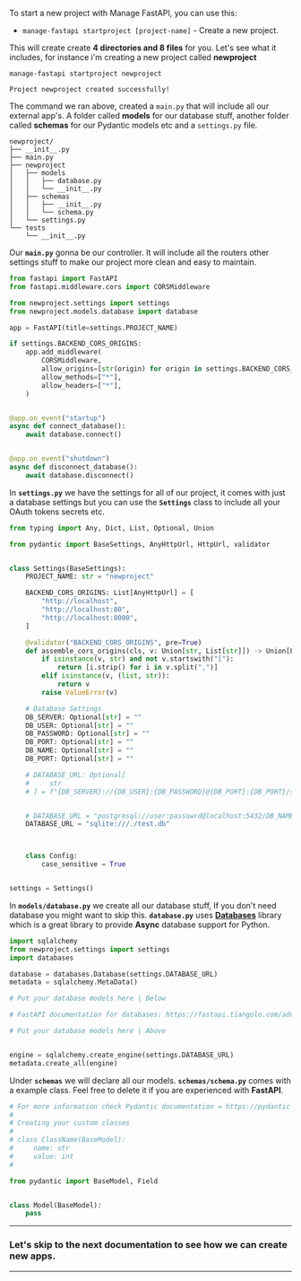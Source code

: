 
To start a new project with Manage FastAPI, you can use this:

* `manage-fastapi startproject [project-name]` - Create a new project.

This will create create **4 directories and 8 files** for you. Let's see what it includes, for instance i'm creating a new project called **newproject**

```shell
manage-fastapi startproject newproject

Project newproject created successfully!
```

The command we ran above, created a `main.py` that will include all our external app's. A folder called **models** for our database stuff, another folder called **schemas** for our Pydantic models etc and a `settings.py` file.

```shell
newproject/
├── __init__.py
├── main.py
├── newproject
│   ├── models
│   │   ├── database.py
│   │   └── __init__.py
│   ├── schemas
│   │   ├── __init__.py
│   │   └── schema.py
│   └── settings.py
└── tests
    └── __init__.py
```

Our **`main.py`** gonna be our controller. It will include all the routers other settings stuff to make our project more clean and easy to maintain.

```python
from fastapi import FastAPI
from fastapi.middleware.cors import CORSMiddleware

from newproject.settings import settings
from newproject.models.database import database

app = FastAPI(title=settings.PROJECT_NAME)

if settings.BACKEND_CORS_ORIGINS:
    app.add_middleware(
        CORSMiddleware,
        allow_origins=[str(origin) for origin in settings.BACKEND_CORS_ORIGINS],
        allow_methods=["*"],
        allow_headers=["*"],
    )


@app.on_event("startup")
async def connect_database():
    await database.connect()


@app.on_event("shutdown")
async def disconnect_database():
    await database.disconnect()
```

In **`settings.py`** we have the settings for all of our project, it comes with just a database settings but you can use the **`Settings`** class to include all your OAuth tokens secrets etc.

```python
from typing import Any, Dict, List, Optional, Union

from pydantic import BaseSettings, AnyHttpUrl, HttpUrl, validator


class Settings(BaseSettings):
    PROJECT_NAME: str = "newproject"

    BACKEND_CORS_ORIGINS: List[AnyHttpUrl] = [
        "http://localhost",
        "http://localhost:80",
        "http://localhost:8000",
    ]

    @validator("BACKEND_CORS_ORIGINS", pre=True)
    def assemble_cors_origins(cls, v: Union[str, List[str]]) -> Union[List[str], str]:
        if isinstance(v, str) and not v.startswith("["):
            return [i.strip() for i in v.split(",")]
        elif isinstance(v, (list, str)):
            return v
        raise ValueError(v)

    # Database Settings
    DB_SERVER: Optional[str] = ""
    DB_USER: Optional[str] = ""
    DB_PASSWORD: Optional[str] = ""
    DB_PORT: Optional[str] = ""
    DB_NAME: Optional[str] = ""
    DB_PORT: Optional[str] = ""

    # DATABASE_URL: Optional[
    #     str
    # ] = f"{DB_SERVER}://{DB_USER}:{DB_PASSWORD}@{DB_PORT}:{DB_PORT}/{DB_NAME}"


    # DATABASE_URL = "postgresql://user:passowrd@localhost:5432/DB_NAME"
    DATABASE_URL = "sqlite:///./test.db"



    class Config:
        case_sensitive = True


settings = Settings()
```

In **`models/database.py`** we create all our database stuff, If you don't need database you might want to skip this. **`database.py`** uses [**Databases**](https://github.com/encode/databases) library which is a great library to provide **Async** database support for Python.

```python
import sqlalchemy
from newproject.settings import settings
import databases

database = databases.Database(settings.DATABASE_URL)
metadata = sqlalchemy.MetaData()

# Put your database models here | Below

# FastAPI documentation for databases: https://fastapi.tiangolo.com/advanced/async-sql-databases/

# Put your database models here | Above


engine = sqlalchemy.create_engine(settings.DATABASE_URL)
metadata.create_all(engine)
```

Under **`schemas`** we will declare all our models. **`schemas/schema.py`** comes with a example class. Feel free to delete it if you are experienced with **FastAPI**.

```python
# For more information check Pydantic documentation = https://pydantic-docs.helpmanual.io/usage/models/
#
# Creating your custom classes
#
# class ClassName(BaseModel):
#     name: str
#     value: int
#

from pydantic import BaseModel, Field


class Model(BaseModel):
    pass
```

---
### Let's skip to the next documentation to see how we can create new apps.
---
